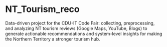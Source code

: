 # NT_Tourism_reco
Data-driven project for the CDU-IT Code Fair: collecting, preprocessing, and analyzing NT tourism reviews (Google Maps, YouTube, Blogs) to generate actionable recommendations and system-level insights for making the Northern Territory a stronger tourism hub.
